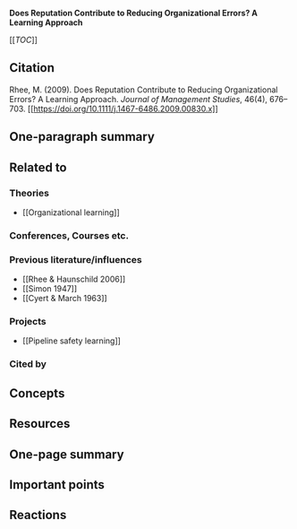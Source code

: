 **Does Reputation Contribute to Reducing Organizational Errors? A Learning Approach**

[[_TOC_]]

## Citation

Rhee, M. (2009). Does Reputation Contribute to Reducing Organizational Errors? A Learning Approach. *Journal of Management Studies*, 46(4), 676–703. [[https://doi.org/10.1111/j.1467-6486.2009.00830.x]]

## One-paragraph summary

## Related to

### Theories
* [[Organizational learning]]

### Conferences, Courses etc.

### Previous literature/influences
* [[Rhee & Haunschild 2006]]
* [[Simon 1947]]
* [[Cyert & March 1963]]

### Projects
* [[Pipeline safety learning]]

### Cited by

## Concepts

## Resources

## One-page summary

## Important points

## Reactions